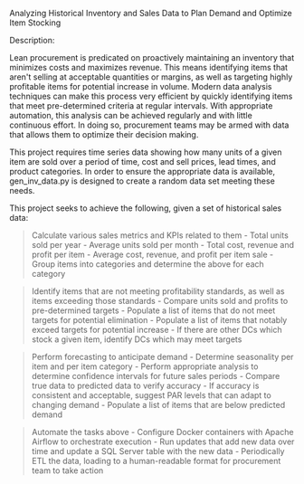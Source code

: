 
Analyzing Historical Inventory and Sales Data to Plan Demand and Optimize Item Stocking

Description:

Lean procurement is predicated on proactively maintaining an inventory that minimizes costs and maximizes revenue.  This means identifying items that aren't selling at acceptable quantities or margins, as well as targeting highly profitable items for potential increase in volume.  Modern data analysis techniques can make this process very efficient by quickly identifying items that meet pre-determined criteria at regular intervals.  With appropriate automation, this analysis can be achieved regularly and with little continuous effort.  In doing so, procurement teams may be armed with data that allows them to optimize their decision making. 

This project requires time series data showing how many units of a given item are sold over a period of time, cost and sell prices, lead times, and product categories. In order to ensure the appropriate data is available, gen_inv_data.py is designed to create a random data set meeting these needs.  

This project seeks to achieve the following, given a set of historical sales data:

> Calculate various sales metrics and KPIs related to them
	- Total units sold per year
	- Average units sold per month
	- Total cost, revenue and profit per item
	- Average cost, revenue, and profit per item sale 
	- Group items into categories and determine the above for each category
	
> Identify items that are not meeting profitability standards, as well as items exceeding those standards
	- Compare units sold and profits to pre-determined targets
	- Populate a list of items that do not meet targets for potential elimination
	- Populate a list of items that notably exceed targets for potential increase
	- If there are other DCs which stock a given item, identify DCs which may meet targets
	
> Perform forecasting to anticipate demand
	- Determine seasonality per item and per item category
	- Perform appropriate analysis to determine confidence intervals for future sales periods
	- Compare true data to predicted data to verify accuracy
	- If accuracy is consistent and acceptable, suggest PAR levels that can adapt to changing demand
	- Populate a list of items that are below predicted demand 
	
> Automate the tasks above
	- Configure Docker containers with Apache Airflow to orchestrate execution
	- Run updates that add new data over time and update a SQL Server table with the new data
	- Periodically ETL the data, loading to a human-readable format for procurement team to take action
	





